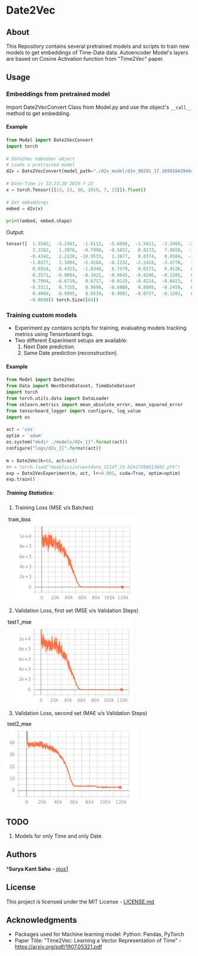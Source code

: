 # Date2Vec

## About

This Repository contains several pretrained models and scripts to train new models to get embeddings of Time-Date data.
Autoencoder Model's layers are based on Cosine Activation function from "Time2Vec" paper.

## Usage

### Embeddings from pretrained model

Import Date2VecConvert Class from Model.py and use the object's `__call__` method to get embedding.

#### Example

```python
from Model import Date2VecConvert
import torch

# Date2Vec embedder object
# Loads a pretrained model
d2v = Date2VecConvert(model_path="./d2v_model/d2v_98291_17.169918439404636.pth")

# Date-Time is 13:23:30 2019-7-23
x = torch.Tensor([[13, 23, 30, 2019, 7, 23]]).float()

# Get embeddings
embed = d2v(x)

print(embed, embed.shape)
```
Output:
```python
tensor([  1.5502,  -3.2361,  -1.6112,  -5.6936,  -1.5411,  -2.2469,  -2.9789,
          2.2282,   1.3976,  -0.7998,  -0.5832,   0.8173,   7.9928,  -1.7402,
         -0.4342,   2.2130, -10.9533,   1.2677,   0.0374,   0.0504,  -1.1214,
         -1.0377,   1.3404,  -5.4184,  -0.1232,  -2.2410,  -3.4778,   1.8836,
          0.0324,   0.4323,  -1.0348,   6.7379,   0.0173,   0.9126,   0.1675,
          0.2571,  -0.9084,  -0.3421,  -0.9645,  -0.9206,  -0.1205,   0.6614,
          0.7904,  -0.6719,   0.6717,  -0.0115,  -0.4214,  -0.6423,   0.9074,
         -0.5311,   0.7155,   0.9098,  -0.6888,   0.8095,  -0.2459,   0.9649,
          0.4060,   0.9995,   0.6519,   0.9981,  -0.0737,  -0.1282,   0.1721,
         -0.8690]) torch.Size([64])
```

### Training custom models

* Experiment.py contains scripts for training, evaluating models tracking metrics using Tensorboard logs.
* Two different Experiment setups are available:
    1. Next Date prediction.
    2. Same Date prediction (reconstruction).

#### Example

```python
from Model import Date2Vec
from Data import NextDateDataset, TimeDateDataset
import torch
from torch.utils.data import DataLoader
from sklearn.metrics import mean_absolute_error, mean_squared_error
from tensorboard_logger import configure, log_value
import os

act = 'cos'
optim = 'adam'
os.system("mkdir ./models/d2v_{}".format(act))
configure("logs/d2v_{}".format(act))

m = Date2Vec(k=64, act=act)
#m = torch.load("models/sin/nextdate_11147_23.02417500813802.pth")
exp = Date2VecExperiment(m, act, lr=0.001, cuda=True, optim=optim)
exp.train()
```

##### Training Statistics:

1. Training Loss (MSE v/s Batches)

![train loss img](./assets/train.png "Training Loss")

2. Validation Loss, first set (MSE v/s Validation Steps)

![val1 loss img](./assets/val1.png "Validation Loss 1")

3. Validation Loss, second set (MAE v/s Validation Steps)

![val2 loss img](./assets/val2.png "Validation Loss 2")

## TODO

1. Models for only Time and only Date.

## Authors

***Surya Kant Sahu** - [ojus1](https://github.com/ojus1)

## License

This project is licensed under the MIT License - [LICENSE.md](./LICENSE.md)

## Acknowledgments

* Packages used for Machine learning model: Python: Pandas, PyTorch
* Paper Title: "Time2Vec: Learning a Vector Representation of Time" - https://arxiv.org/pdf/1907.05321.pdf
